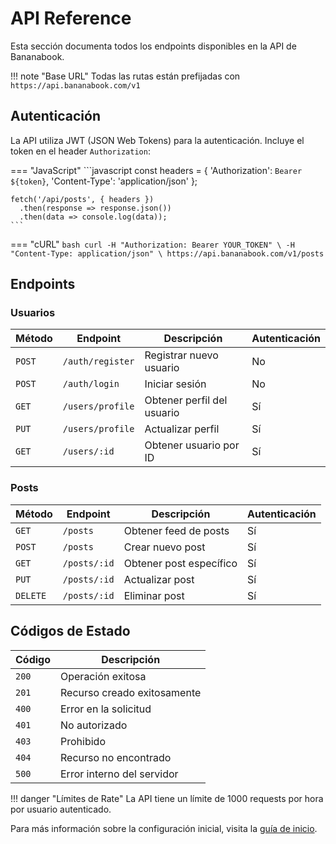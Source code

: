 # API Reference

Esta sección documenta todos los endpoints disponibles en la API de Bananabook.

!!! note "Base URL"
    Todas las rutas están prefijadas con `https://api.bananabook.com/v1`

## Autenticación

La API utiliza JWT (JSON Web Tokens) para la autenticación. Incluye el token en el header `Authorization`:

=== "JavaScript"
    ```javascript
    const headers = {
      'Authorization': `Bearer ${token}`,
      'Content-Type': 'application/json'
    };

    fetch('/api/posts', { headers })
      .then(response => response.json())
      .then(data => console.log(data));
    ```

=== "cURL"
    ```bash
    curl -H "Authorization: Bearer YOUR_TOKEN" \
         -H "Content-Type: application/json" \
         https://api.bananabook.com/v1/posts
    ```

## Endpoints

### Usuarios

| Método | Endpoint | Descripción | Autenticación |
|--------|----------|-------------|---------------|
| `POST` | `/auth/register` | Registrar nuevo usuario | No |
| `POST` | `/auth/login` | Iniciar sesión | No |
| `GET` | `/users/profile` | Obtener perfil del usuario | Sí |
| `PUT` | `/users/profile` | Actualizar perfil | Sí |
| `GET` | `/users/:id` | Obtener usuario por ID | Sí |

### Posts

| Método | Endpoint | Descripción | Autenticación |
|--------|----------|-------------|---------------|
| `GET` | `/posts` | Obtener feed de posts | Sí |
| `POST` | `/posts` | Crear nuevo post | Sí |
| `GET` | `/posts/:id` | Obtener post específico | Sí |
| `PUT` | `/posts/:id` | Actualizar post | Sí |
| `DELETE` | `/posts/:id` | Eliminar post | Sí |

## Códigos de Estado

| Código | Descripción |
|--------|-------------|
| `200` | Operación exitosa |
| `201` | Recurso creado exitosamente |
| `400` | Error en la solicitud |
| `401` | No autorizado |
| `403` | Prohibido |
| `404` | Recurso no encontrado |
| `500` | Error interno del servidor |

!!! danger "Límites de Rate"
    La API tiene un límite de 1000 requests por hora por usuario autenticado.

Para más información sobre la configuración inicial, visita la [guía de inicio](getting-started.md#instalacion).
